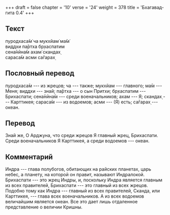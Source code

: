 +++
draft = false
chapter = '10'
verse = '24'
weight = 378
title = 'Бхагавад-гита 0.4'
+++
## Текст

пуродхаса̄м̇ ча мукхйам̇ ма̄м̇  
виддхи па̄ртха бр̣хаспатим  
сена̄нӣна̄м ахам̇ скандах̣  
сараса̄м асми са̄гарах̣

## Пословный перевод

пуродхаса̄м --- из жрецов; ча --- также; мукхйам --- главного; ма̄м ---
Меня; виддхи --- знай; па̄ртха --- о сын Притхи; бр̣хаспатим ---
Брихаспати; сена̄нӣна̄м --- среди военачальников; ахам --- Я; скандах̣ ---
Карттикея; сараса̄м --- из водоемов; асми --- (Я) есть; са̄гарах̣ ---
океан.

## Перевод

Знай же, О Арджуна, что среди жрецов Я главный жрец, Брихаспати. Среди
военачальников Я Карттикея, а среди водоемов --- океан.

## Комментарий

Индра --- глава полубогов, обитающих на райских планетах, царь небес, а
планету, на которой он правит, называют Индралокой. Брихаспати --- это
жрец Индры, и, поскольку Индра является главным из всех правителей,
Брихаспати --- это главный из всех жрецов. Подобно тому как Индра ---
главный из всех правителей, Сканда, или Карттикея, --- глава всех
военачальников. А из всех водоемов величайшим является океан. Все это
дает лишь отдаленное представление о величии Кришны.
